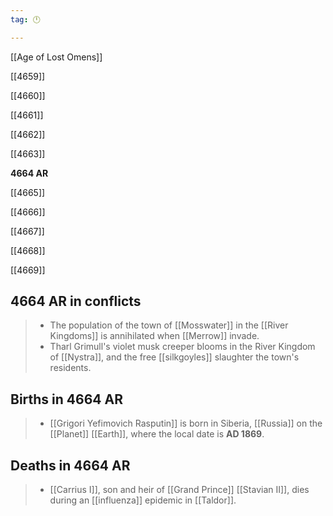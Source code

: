 ```yaml
---
tag: 🕛

---
```

[[Age of Lost Omens]]


[[4659]]

[[4660]]

[[4661]]

[[4662]]

[[4663]]

**4664 AR**

[[4665]]

[[4666]]

[[4667]]

[[4668]]

[[4669]]



## 4664 AR in conflicts

>  - The population of the town of [[Mosswater]] in the [[River Kingdoms]] is annihilated when [[Merrow]] invade.
>  - Tharl Grimull's violet musk creeper blooms in the River Kingdom of [[Nystra]], and the free [[silkgoyles]] slaughter the town's residents.


## Births in 4664 AR

>  - [[Grigori Yefimovich Rasputin]] is born in Siberia, [[Russia]] on the [[Planet]] [[Earth]], where the local date is **AD 1869**.


## Deaths in 4664 AR

>  - [[Carrius I]], son and heir of [[Grand Prince]] [[Stavian II]], dies during an [[influenza]] epidemic in [[Taldor]].






